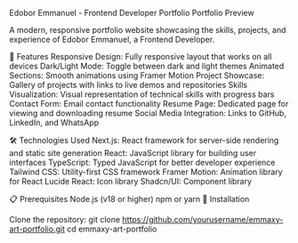 Edobor Emmanuel - Frontend Developer Portfolio
Portfolio Preview

A modern, responsive portfolio website showcasing the skills, projects, and experience of Edobor Emmanuel, a Frontend Developer.

🌟 Features
Responsive Design: Fully responsive layout that works on all devices
Dark/Light Mode: Toggle between dark and light themes
Animated Sections: Smooth animations using Framer Motion
Project Showcase: Gallery of projects with links to live demos and repositories
Skills Visualization: Visual representation of technical skills with progress bars
Contact Form: Email contact functionality
Resume Page: Dedicated page for viewing and downloading resume
Social Media Integration: Links to GitHub, LinkedIn, and WhatsApp

🛠️ Technologies Used
Next.js: React framework for server-side rendering and static site generation
React: JavaScript library for building user interfaces
TypeScript: Typed JavaScript for better developer experience
Tailwind CSS: Utility-first CSS framework
Framer Motion: Animation library for React
Lucide React: Icon library
Shadcn/UI: Component library

📋 Prerequisites
Node.js (v18 or higher)
npm or yarn
🚀 Installation

Clone the repository:
git clone https://github.com/yourusername/emmaxy-art-portfolio.git
cd emmaxy-art-portfolio

